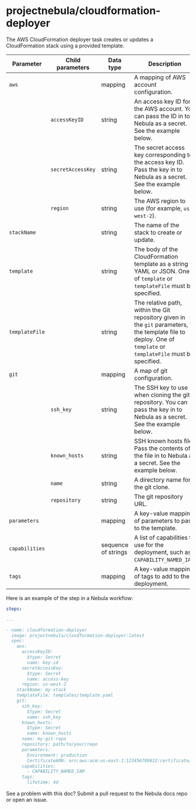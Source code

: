 # projectnebula/cloudformation-deployer

The AWS CloudFormation deployer task creates or updates a CloudFormation stack using a provided template.

| Parameter | Child parameters | Data type | Description | Default | Required |
|-----------|------------------|-----------|-------------|---------|----------|
| `aws` || mapping | A mapping of AWS account configuration. | None | True |
|| `accessKeyID` | string | An access key ID for the AWS account. You can pass the ID in to Nebula as a secret. See the example below. | None | True |
|| `secretAccessKey` | string | The secret access key corresponding to the access key ID. Pass the key in to Nebula as a secret. See the example below.| None | True |
|| `region` | string | The AWS region to use (for example, `us-west-2`). | None | True |
| `stackName` || string | The name of the stack to create or update. | None | True |
| `template` || string | The body of the CloudFormation template as a string in YAML or JSON. One of `template` or `templateFile` must be specified. | None | If `templateFile` is not present |
| `templateFile` || string | The relative path, within the Git repository given in the `git` parameters, to the template file to deploy. One of `template` or `templateFile` must be specified. | None | If `template` is not present |
| `git` || mapping | A map of git configuration. | None | False |
|| `ssh_key` | string | The SSH key to use when cloning the git repository. You can pass the key in to Nebula as a secret. See the example below. | None | True |
|| `known_hosts` | string | SSH known hosts file. Pass the contents of the file in to Nebula as a secret. See the example below. | None | True |
|| `name` | string | A directory name for the git clone. | None | True |
|| `repository` | string | The git repository URL. | None | True |
| `parameters` || mapping | A key-value mapping of parameters to pass to the template. | None | False |
| `capabilities` || sequence of strings | A list of capabilities to use for the deployment, such as `CAPABILITY_NAMED_IAM`. | None | False |
| `tags` || mapping | A key-value mapping of tags to add to the deployment. | None | False |

Here is an example of the step in a Nebula workflow:

```YAML
steps:

...

- name: cloudformation-deployer
  image: projectnebula/cloudformation-deployer:latest
  spec:
    aws:
      accessKeyID:
        $type: Secret
        name: key-id 
      secretAccessKey:
        $type: Secret
        name: access-key
      region: us-west-2  
    stackName: my-stack 
    templateFile: templates/template.yaml
    git: 
      ssh_key:
        $type: Secret
        name: ssh_key
      known_hosts:
        $type: Secret
        name: known_hosts
      name: my-git-repo
      repository: path/to/your/repo
      parameters: 
        Environment: production
        CertificateARN: arn:aws:acm:us-east-1:123456789012:certificate/12345678-1234-1234-1234-123456789012
      capabilities:
        - CAPABILITY_NAMED_IAM
      tags:
        lifetime: 4d
```

See a problem with this doc? Submit a pull request to the Nebula docs repo or
open an issue.
